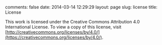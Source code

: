 comments: false
date: 2014-03-14 12:29:29
layout: page
slug: license
title: License

This work is licensed under the Creative Commons Attribution 4.0 International License. 
To view a copy of this license, visit [http://creativecommons.org/licenses/by/4.0/](https://creativecommons.org/licenses/by/4.0/).